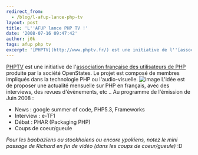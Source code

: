 ```yaml
---
redirect_from:
  - /blog/l-afup-lance-php-tv
layout: post
title: 'L''AFUP lance PHP TV !'
date: '2008-07-16 09:47:42'
author: j0k
tags: afup php tv
excerpt: '[PHPTV](http://www.phptv.fr/) est une initiative de l''[association française des utilisateurs de PHP](http://www.afup.org/) produite par la société OpenStates. Le projet est composé de membres impliqués dans la technologie PHP ou l''audio-visuelle.'
---
```


[PHPTV](http://www.phptv.fr/) est une initiative de l'[association française des utilisateurs de PHP](http://www.afup.org/) produite par la société OpenStates. Le projet est composé de membres impliqués dans la technologie PHP ou l'audio-visuelle.
 ![image](http://kwout.com/cutout/9/rb/bq/s2u_bor.jpg)
L'idée est de proposer une actualité mensuelle sur PHP en français, avec des interviews, des revues d'évènements, etc ..   Au programme de l'émission de Juin 2008 :

* News : google summer of code, PHP5.3, Frameworks
* Interview : e-TF1
* Débat : PHAR (Packaging PHP)
* Coups de coeur/gueule

*Pour les baobaziens ou stockhoiens ou encore ypokiens, notez le mini passage de Richard en fin de vidéo (dans les coups de coeur/gueule)* :D
